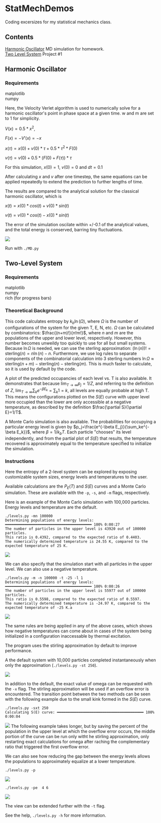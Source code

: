 # StatMechDemos
 Coding excersizes for my statistical mechanics class.

 ## Contents
 [Harmonic Oscillator](#harmonic-oscillator) MD simulation for homework.\
 [Two Level System](#two-level-system) Project #1

 ## Harmonic Oscillator

 ### Requirements
 matplotlib\
 numpy

 Here, the Velocity Verlet algorithm is used to numerically solve for a harmonic oscillator's point in phase space at a given time. w and m are set to 1 for simplicity.

 $V(x) = 0.5*x^2$,
 
 $F(x) = -V'(x) = -x$

 $x(τ) = x(0) + v(0) * τ + 0.5* τ^2 * F(0)$
 
 $v(τ) = v(0) + 0.5 * (F(0)+F(τ)) * τ$

 For this simulation, $x(0)=1$, $v(0)=0$ and $dt=0.1$

 After calculating $x$ and $v$ after one timestep, the same equations can be applied repeatedly to extend the prediction to further lengths of time.

 The results are compared to the analytical solution for the classical harmonic oscillator, which is
 
 $x(t) = x(0) * cos(t) + v(0) * sin(t)$
 
 $v(t) = v(0) * cos(t) - x(0) * sin(t)$

 The error of the simulation oscilate within +/-0.1 of the analytical values, and the total energy is conserved, barring tiny fluctuations.

 <img src="MD/MD.png">

  Run with `./MD.py`

  ## Two-Level System

  ### Requirements
  matplotlib\
  numpy\
  rich (for progress bars)

  ### Theoretical Background
  This code calculates entropy by $k_b\ln(\Omega)$, where $\Omega$ is the number of configurations of the system for the given T, E, N, etc. $\Omega$ can be calculated by combinatorics: $\frac{(n+m)!}{n!m!}$, where $n$ and $m$ are the populations of the upper and lower level, respectively. However, this number becomes unweildy too quickly to use for all but small systems. Because $\ln\Omega$ is needed, we can use the sterling approximation: $(\ln(n))!=\text{sterling}(n) = n\ln(n)-n$. Furthermore, we use log rules to separate components of the combinatorial calculation into 3 sterling numbers $\ln\Omega \approx \text{sterling}(n+m) - \text{sterling}(n) - \text{sterling}(m)$. This is much faster to calculate, so it is used by default by the code.

  A plot of the predicted occupancies of each level vs. T is also available. It demonstrates that because $\lim_{T\to\infty}p_j=1/Z$, and referring to the definition of $Z$, $\lim_{T\to\infty}\sum_ke^{-\beta E_k}=\sum_k1=k$, all levels are equally probable at high T. This means the configurations plotted on the $S(E)$ curve with upper level more occupied than the lower are only accessible at a negative temperature, as described by the definition $\frac{\partial S}{\partial E}=1/T$.

  A Monte Carlo simulation is also available. The probabilities for occupying a particular energy level is given by $p_j=\frac{e^{-\beta E_j}}{\sum_ke^{-\beta E_k}}$, where $\beta=1/k_bT$. Each particle "chooses" its level independently, and from the partial plot of $S(E)$ that results, the temperature recovered is approximately equal to the temperature specified to initialize the simulation.

  ### Instructions

  Here the entropy of a 2-level system can be explored by exposing customizable system sizes, energy levels and temperatures to the user.

  Available calculations are the $P_E(T)$ and $S(E)$ curves and a Monte Carlo simulation. These are available with the `-p`, `-s`, and `-m` flags, respectively.  

  Here is an example of the Monte Carlo simulation with 100,000 particles. Energy levels and temperature are the default.

  ```
  ./levels.py -mn 100000
  Determining populations of energy levels: ━━━━━━━━━━━━━━━━━━━━━━━━━━━━━━━━━━━━━━━━ 100% 0:00:27
  The number of particles in the upper level is 43920 out of 100000 particles.
  This ratio is 0.4392, compared to the expected ratio of 0.4403.
  The numerically determined temperature is 24.55 K, compared to the expected temperature of 25 K.

  ```
  <img src="levels/MonteCarlo100000N25K.png">


  We can also specify that the simulation start with all particles in the upper level. We can also use a negative temperature.

  ```
  ./levels.py -m -n 100000 -t -25 -l 1
  Determining populations of energy levels: ━━━━━━━━━━━━━━━━━━━━━━━━━━━━━━━━━━━━━━━━ 100% 0:00:26
  The number of particles in the upper level is 55977 out of 100000 particles.
  This ratio is 0.5598, compared to the expected ratio of 0.5597.
  The numerically determined temperature is -24.97 K, compared to the expected temperature of -25 K.a
  ```
  <img src="levels/neg_t_l_1.png">

  The same rules are being applied in any of the above cases, which shows how negative temperatures can come about in cases of the system being initialized in a configuration inaccessable by thermal excitation.


  The program uses the stirling approximation by default to improve performance. 

  A the default system with 10,000 particles completed instantaneously when only the approximation (`./levels.py -st 250`).
  
  <img src="levels/SE_approx.png">

  In addition to the default, the exact value of omega can be requested with the `-x` flag. The stirling approximation will be used if an overflow error is encountered. The transition point between the two methods can be seen with the following example due to the small kink formed in the $S(E)$ curve.
  ```
  ./levels.py -sxt 250
  Calculating S(E) curve: ━━━━━━━━━━━━━━━━━━━━━━━━━━━━━━━━━━━━━━━━ 100% 0:00:04
 ```
  <img src="levels/SE_transition.png">
  The following example takes longer, but by saving the percent of the population in the upper level at which the overflow error occurs, the middle portion of the curve can be run only witht he stirling approximation, only restarting exact calculations for omega after raching the complementary ratio that triggered the first overflow error.


  We can also see how reducing the gap between the energy levels allows the populations to approximately equalize at a lower temperature.

  `./levels.py -p`
  
  <img src="levels/modest_gap.png">
  
  `./levels.py -pe  4 6`
  
  <img src="levels/small_gap.png">

  The view can be extended further with the `-t` flag.

  See the help, `./levels.py -h` for more information.

